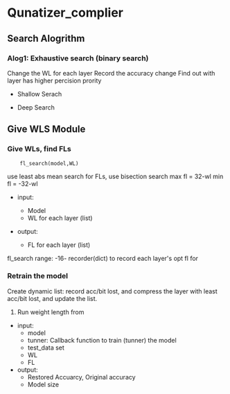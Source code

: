 # Qunatizer_complier

## Search Alogrithm 

### Alog1: Exhaustive search (binary search)
Change the WL for each layer 
Record the accuracy change
Find out with layer has higher percision prority
* Shallow Serach 

* Deep Search 


## Give WLS Module 

### Give WLs, find FLs 
        fl_search(model,WL)
use least abs mean search for FLs, use bisection search 
max fl = 32-wl
min fl = -32-wl 

* input: 
    - Model 
    - WL for each layer (list)

* output: 
    - FL for each layer (list)


fl_search range: -16-
recorder(dict) to record each layer's opt fl for 


### Retrain the model 
Create dynamic list: record acc/bit lost, and compress the layer with least acc/bit lost, and update the list.

1. Run weight length from 

* input: 
    - model
    - tunner: Callback function to train (tunner) the model 
    - test_data set 
    - WL 
    - FL 
* output:
    - Restored Accuarcy, Original accuracy
    - Model size
